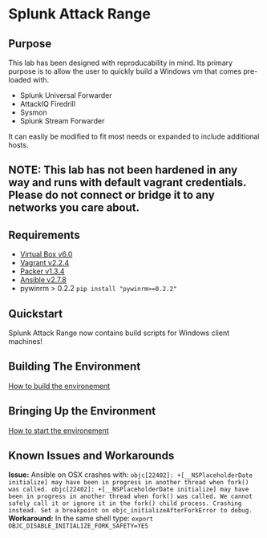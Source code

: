 # Splunk Attack Range

## Purpose
This lab has been designed with reproducability in mind. Its primary purpose is to allow the user to quickly build a Windows vm that comes pre-loaded with.

* Splunk Universal Forwarder
* AttackIQ Firedrill
* Sysmon
* Splunk Stream Forwarder

It can easily be modified to fit most needs or expanded to include additional hosts.

NOTE: This lab has not been hardened in any way and runs with default vagrant credentials. Please do not connect or bridge it to any networks you care about. 
---

## Requirements
* [Virtual Box v6.0](https://www.virtualbox.org/wiki/Downloads)
* [Vagrant v2.2.4](https://www.vagrantup.com/downloads.html)
* [Packer v1.3.4](https://www.packer.io/intro/getting-started/install.html)
* [Ansible v2.7.8](https://pypi.org/project/ansible/)
* pywinrm > 0.2.2 `pip install "pywinrm>=0.2.2"`		

## Quickstart
Splunk Attack Range now contains build scripts for Windows client machines!

## Building The Environment

[How to build the environement](docs/Build.md)

## Bringing Up the Environment
[How to start the environement](docs/Starting.md)

## Known Issues and Workarounds

**Issue:** Ansible on OSX crashes with: 
`
objc[22402]: +[__NSPlaceholderDate initialize] may have been in progress in another thread when fork() was called.
objc[22402]: +[__NSPlaceholderDate initialize] may have been in progress in another thread when fork() was called. We cannot safely call it or ignore it in the fork() child process. Crashing instead. Set a breakpoint on objc_initializeAfterForkError to debug.
`
**Workaround:** In the same shell type: `export OBJC_DISABLE_INITIALIZE_FORK_SAFETY=YES`

